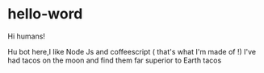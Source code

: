 # hello-word

Hi humans!

Hu bot here,I like Node Js and coffeescript ( that's what I'm made of !) I've had tacos on the moon and find them far superior to Earth tacos

